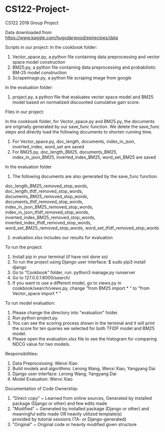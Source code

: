 # CS122-Project-
CS122 2018 Group Project

Data downloaded from https://www.kaggle.com/hugodarwood/epirecipes/data

Scripts in our project:
In the cookbook folder:

1.	Vector_space.py, a python file containing data preprocessing and vector space model construction
2.	BM25.py, a python file containing data preprocessing and probabilistic BM-25 model construction
3.	Scrapeimage.py, a python file scraping image from google

In the evaluation folder:

1. project.py, a python file that evaluates vector space model and BM25 model based on normalized discounted cumulative gain score.

Files in our project:

In the cookbook folder, for Vector_space.py and BM25.py, the documents are originally generated by our save_func function. We delete the save_func steps and directly load the following documents to shorten running time.

1.	For Vector_space.py, doc_length, documents, index_in_json, inverted_index, word_set are saved
2.	For BM25.py, doc_length_BM25, documents_BM25, index_in_json_BM25, inverted_index_BM25, word_set_BM25 are saved

In the evaluation folder

1. The following documents are also generated by the save_func function.

doc_length_BM25_removed_stop_words, doc_length_tfdf_removed_stop_words, documents_BM25_removed_stop_words, 
documents_tfdf_removed_stop_words, index_in_json_BM25_removed_stop_words, index_in_json_tfidf_removed_stop_words,
inverted_index_BM25_removed_stop_words, inverted_index_tfidf_removed_stop_words, word_set_BM25_removed_stop_words,
word_set_tfidf_removed_stop_words

2. evaluation.xlsx includes our results for evaluation



To run the project:

1.	Install pip in your terminal (if have not done so)
2. To run the project using Django user interface: $ sudo pip3 install django
3.	Go to “Cookbook” folder, run:
python3 manage.py runserver
4.	Go to 127.0.0.1:8000/search/
5.  If you want to use a different model, go to views.py in cookbook/search/views.py, change "from BM25 import * " to "from Vector_space import * "


To run model evaluation:
1.  Please change the directory into "evaluation" folder.
2.  Run python project.py.
3.  You can see the scoring process shown in the terminal and it will print the score for ten queries we selected for both TFIDF model and BM25 model.
4. Please open the evaluation.xlsx file to see the histogram for comparing NDCG value for two models.

Responsibilities:

1.	Data Preprocessing: Wenxi Xiao 
2.	Build models and algorithms: Lerong Wang, Wenxi Xiao, Yangyang Dai
3.	Django user interface: Lerong Wang, Yangyang Dai
4.  Model Evaluation: Wenxi Xiao

Documentation of Code Ownership:

1. "Direct copy"  ~ Learned from online sources, Generated by installed package (Django or other) and few edits made               
2. "Modified"     ~ Generated by installed package (Django or other) and meaningful edits made  OR  heavily utilized template(s)   
    provided by tutorial sessions (TA- or Django-generated)                                     
3. "Original"     ~ Original code or heavily modified given structure       
